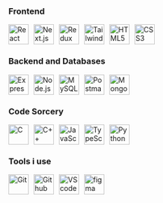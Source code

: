 ### Frontend
<div style="display: flex; flex-direction: row; align-items: center;">
  <img src="https://skillicons.dev/icons?i=react" alt="React" width="40" height="40" style="margin-right: 10px;" />
  <img src="https://skillicons.dev/icons?i=nextjs" alt="Next.js" width="40" height="40" style="margin-right: 10px;" />
  <img src="https://skillicons.dev/icons?i=redux" alt="Redux" width="40" height="40" style="margin-right: 10px;" />
  <img src="https://skillicons.dev/icons?i=tailwind" alt="TailwindCSS" width="40" height="40" style="margin-right: 10px;" />
  <img src="https://skillicons.dev/icons?i=html" alt="HTML5" width="40" height="40" style="margin-right: 10px;" />
  <img src="https://skillicons.dev/icons?i=css" alt="CSS3" width="40" height="40" style="margin-right: 10px;" />
</div>

### Backend and Databases
<div style="display: flex; flex-direction: row; align-items: center;">
  <img src="https://skillicons.dev/icons?i=express" alt="Express.js" width="40" height="40" style="margin-right: 10px;" />
  <img src="https://skillicons.dev/icons?i=nodejs" alt="Node.js" width="40" height="40" style="margin-right: 10px;" />
  <img src="https://skillicons.dev/icons?i=mysql" alt="MySQL" width="40" height="40" style="margin-right: 10px;" />
  <img src="https://skillicons.dev/icons?i=postman" alt="Postman" width="40" height="40" style="margin-right: 10px;" />
<!--   <img src="https://skillicons.dev/icons?i=prisma" alt="Prisma" width="40" height="40" style="margin-right: 10px;" /> -->
<!--   <img src="https://skillicons.dev/icons?i=rabbitmq" alt="RabbitMQ" width="40" height="40" style="margin-right: 10px;" /> -->
  <img src="https://skillicons.dev/icons?i=mongodb" alt="MongoDB" width="40" height="40" style="margin-right: 10px;" />
<!--   <img src="https://skillicons.dev/icons?i=postgres" alt="PostgreSQL" width="40" height="40" style="margin-right: 10px;" />
  <img src="https://skillicons.dev/icons?i=redis" alt="Redis" width="40" height="40" style="margin-right: 10px;" /> -->
</div>

<!--   <img src="https://skillicons.dev/icons?i=aws" alt="AWS" width="40" height="40" style="margin-right: 10px;" /> -->
<!--   <img src="https://skillicons.dev/icons?i=jenkins" alt="Jenkins" width="40" height="40" style="margin-right: 10px;" /> -->
<!--   <img src="https://skillicons.dev/icons?i=nginx" alt="Nginx" width="40" height="40" style="margin-right: 10px;" /> -->
<!--   <img src="https://skillicons.dev/icons?i=docker" alt="Docker" width="40" height="40" style="margin-right: 10px;" /> -->
<!--   <img src="https://skillicons.dev/icons?i=kubernetes" alt="Kubernetes" width="40" height="40" style="margin-right: 10px;" /> -->

### Code Sorcery
<div style="display: flex; flex-direction: row; align-items: center;">
  <img src="https://skillicons.dev/icons?i=c" alt="C" width="40" height="40" style="margin-right: 10px;" />
  <img src="https://skillicons.dev/icons?i=cpp" alt="C++" width="40" height="40" style="margin-right: 10px;" />
<!--   <img src="https://skillicons.dev/icons?i=java" alt="Java" width="40" height="40" style="margin-right: 10px;" /> -->
  <img src="https://skillicons.dev/icons?i=js" alt="JavaScript" width="40" height="40" style="margin-right: 10px;" />
  <img src="https://skillicons.dev/icons?i=ts" alt="TypeScript" width="40" height="40" style="margin-right: 10px;" />
  <img src="https://skillicons.dev/icons?i=py" alt="Python" width="40" height="40" style="margin-right: 10px;" />
</div>

### Tools i use
<div style="display: flex; flex-direction: row; align-items: center;">
  <img src="https://skillicons.dev/icons?i=git" alt="Git" width="40" height="40" style="margin-right: 10px;" />
  <img src="https://skillicons.dev/icons?i=github" alt="Github" width="40" height="40" style="margin-right: 10px;" />
  <img src="https://skillicons.dev/icons?i=vscode" alt="VS code" width="40" height="40" style="margin-right: 10px;" />
  <img src="https://skillicons.dev/icons?i=figma" alt="figma" width="40" height="40" style="margin-right: 10px;" />
</div>

